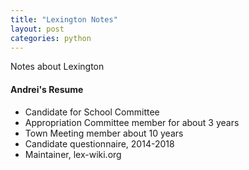 ```yaml
---
title: "Lexington Notes"
layout: post
categories: python
---
```


Notes about Lexington

#### Andrei's Resume
- Candidate for School Committee
- Appropriation Committee member for about 3 years
- Town Meeting member about 10 years
- Candidate questionnaire, 2014-2018
- Maintainer, lex-wiki.org